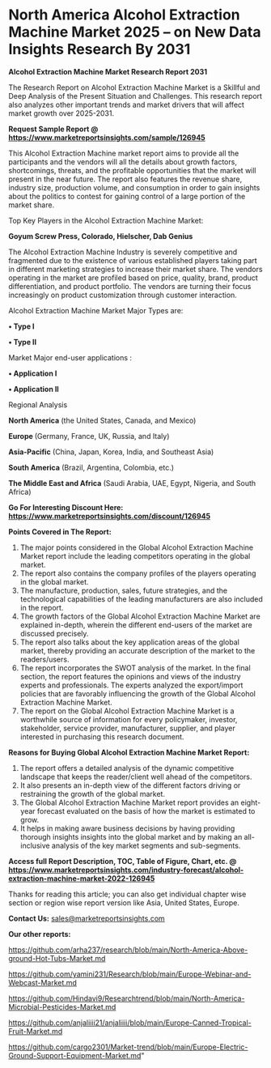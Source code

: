 # North America Alcohol Extraction Machine Market 2025 – on New Data Insights Research By 2031

<strong>Alcohol Extraction Machine Market Research Report 2031</strong>

The Research Report on Alcohol Extraction Machine Market is a Skillful and Deep Analysis of the Present Situation and Challenges. This research report also analyzes other important trends and market drivers that will affect market growth over 2025-2031.

<strong>Request Sample Report @ <a href=https://www.marketreportsinsights.com/sample/126945>https://www.marketreportsinsights.com/sample/126945</a></strong>

This Alcohol Extraction Machine market report aims to provide all the participants and the vendors will all the details about growth factors, shortcomings, threats, and the profitable opportunities that the market will present in the near future. The report also features the revenue share, industry size, production volume, and consumption in order to gain insights about the politics to contest for gaining control of a large portion of the market share.

Top Key Players in the Alcohol Extraction Machine Market:

<strong>Goyum Screw Press, Colorado, Hielscher, Dab Genius</strong>

The Alcohol Extraction Machine Industry is severely competitive and fragmented due to the existence of various established players taking part in different marketing strategies to increase their market share. The vendors operating in the market are profiled based on price, quality, brand, product differentiation, and product portfolio. The vendors are turning their focus increasingly on product customization through customer interaction.

Alcohol Extraction Machine Market Major Types are:

<strong>• Type I

• Type II</strong>

Market Major end-user applications :

<strong>• Application I

• Application II</strong>

Regional Analysis

</u><strong><b>North America</b></strong> (the United States, Canada, and Mexico)

<strong><b>Europe </b></strong>(Germany, France, UK, Russia, and Italy)

<strong><b>Asia-Pacific</b></strong> (China, Japan, Korea, India, and Southeast Asia)

<strong><b>South America</b></strong> (Brazil, Argentina, Colombia, etc.)

<strong><b>The Middle East and Africa</b></strong> (Saudi Arabia, UAE, Egypt, Nigeria, and South Africa)

<strong>Go For Interesting Discount Here: <a href=https://www.marketreportsinsights.com/discount/126945>https://www.marketreportsinsights.com/discount/126945</a></strong>

<strong>Points Covered in The Report:</strong>
<ol>
  <li>The major points considered in the Global Alcohol Extraction Machine Market report include the leading competitors operating in the global market.</li>
  <li>The report also contains the company profiles of the players operating in the global market.</li>
  <li>The manufacture, production, sales, future strategies, and the technological capabilities of the leading manufacturers are also included in the report.</li>
  <li>The growth factors of the Global Alcohol Extraction Machine Market are explained in-depth, wherein the different end-users of the market are discussed precisely.</li>
  <li>The report also talks about the key application areas of the global market, thereby providing an accurate description of the market to the readers/users.</li>
  <li>The report incorporates the SWOT analysis of the market. In the final section, the report features the opinions and views of the industry experts and professionals. The experts analyzed the export/import policies that are favorably influencing the growth of the Global Alcohol Extraction Machine Market.</li>
  <li>The report on the Global Alcohol Extraction Machine Market is a worthwhile source of information for every policymaker, investor, stakeholder, service provider, manufacturer, supplier, and player interested in purchasing this research document.</li>
</ol>
<strong>Reasons for Buying Global Alcohol Extraction Machine Market Report:</strong>

<ol>
  <li>The report offers a detailed analysis of the dynamic competitive landscape that keeps the reader/client well ahead of the competitors.</li>
  <li>It also presents an in-depth view of the different factors driving or restraining the growth of the global market.</li>
  <li>The Global Alcohol Extraction Machine Market report provides an eight-year forecast evaluated on the basis of how the market is estimated to grow.</li>
  <li>It helps in making aware business decisions by having providing thorough insights insights into the global market and by making an all-inclusive analysis of the key market segments and sub-segments.</li>
</ol>
<strong>Access full Report Description, TOC, Table of Figure, Chart, etc. @ <a href=https://www.marketreportsinsights.com/industry-forecast/alcohol-extraction-machine-market-2022-126945>https://www.marketreportsinsights.com/industry-forecast/alcohol-extraction-machine-market-2022-126945</a></strong>


Thanks for reading this article; you can also get individual chapter wise section or region wise report version like Asia, United States, Europe.

<strong>Contact Us:</strong>
sales@marketreportsinsights.com

<strong>Our other reports:</strong>

<a href=https://github.com/arha237/research/blob/main/North-America-Above-ground-Hot-Tubs-Market.md>https://github.com/arha237/research/blob/main/North-America-Above-ground-Hot-Tubs-Market.md</a>

<a href=https://github.com/yamini231/Research/blob/main/Europe-Webinar-and-Webcast-Market.md>https://github.com/yamini231/Research/blob/main/Europe-Webinar-and-Webcast-Market.md</a>

<a href=https://github.com/Hindavi9/Researchtrend/blob/main/North-America-Microbial-Pesticides-Market.md>https://github.com/Hindavi9/Researchtrend/blob/main/North-America-Microbial-Pesticides-Market.md</a>

<a href=https://github.com/anjaliiii21/anjaliiii/blob/main/Europe-Canned-Tropical-Fruit-Market.md>https://github.com/anjaliiii21/anjaliiii/blob/main/Europe-Canned-Tropical-Fruit-Market.md</a>

<a href=https://github.com/cargo2301/Market-trend/blob/main/Europe-Electric-Ground-Support-Equipment-Market.md>https://github.com/cargo2301/Market-trend/blob/main/Europe-Electric-Ground-Support-Equipment-Market.md</a>"
